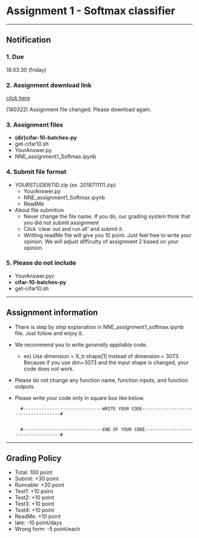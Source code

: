 # Assignment 1 - Softmax classifier
****
## Notification
### 1. Due
18.03.30 (friday)
### 2. Assignment download link
[click here](https://drive.google.com/open?id=1lSODN-Gx7Zh1Cjn8r4aNif6g1a2c-FnE)

(180322) Assignment file changed. Please download again.

### 3. Assignment files
- **(dir)cifar-10-batches-py**  
- get-cifar10.sh
- YourAnswer.py
- NNE_assignment1_Softmax.ipynb

### 4. Submit file format
- *YOURSTUDENTID*.zip (ex. 2018711111.zip)
  - YourAnswer.py
  - NNE_assignment1_Softmax.ipynb
  - ReadMe
- About file submition
  - Never change the file name. If you do, our grading system think that you did not submit assignment
  - Click 'clear out and run all' and submit it.
  - Writting readMe file will give you 10 point. Just feel free to write your opinion. We will adjust difficulty of assignment 2 based on your opinion.

### 5. Please do not include
  - YourAnswer.pyc
  - **cifar-10-batches-py**
  - get-cifar10.sh
****
## Assignment information

- There is step by step explanation in NNE_assignment1_softmax.ipynb file. Just follow and enjoy it.
- We recommend you to write *generally appliable* code. 
  - ex) Use dimension = X_tr.shape[1] instead of dimension = 3073. Because if you use dim=3073 and the input shape is changed, your code does not work.
- Please do not change any function name, function inputs, and function outputs.
- Please write your code only in square box like below.


        #------------------------------WRITE YOUR CODE------------------------------------#


        #------------------------------END OF YOUR CODE-----------------------------------#

****
## Grading Policy
  - Total:    100 point
  - Submit:   +30 point
  - Runnable: +20 point
  - Test1:    +10 point
  - Test2:    +10 point
  - Test3:    +10 point
  - Test4:    +10 point
  - ReadMe:   +10 point
  - late:     -10 point/days
  - Wrong form: -5 point/each
